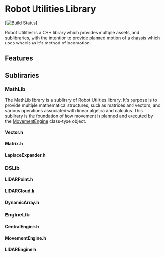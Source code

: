 # Robot Utilities Library

[![Build Status](fucked)]

Robot Utilities is a C++ library which provides multiple assets, and sublibraries, with the intention to provide planned motion of a chassis which uses wheels as it's method of locomotion.

## Features

## Subliraries

### MathLib
The MathLib library is a sublirary of Robot Utilities library. It's purpose is to provide multiple mathematical structures, such as matrices and vectors, and various operations associated with linear algebra and calculus. This sublirary is the foundation of how movement is planned and executed by the [MovementEngine](####MovementEngine.h) class-type object.

#### Vector.h

#### Matrix.h

#### LaplaceExpander.h

### DSLib

#### LIDARPoint.h

#### LIDARCloud.h

#### DynamicArray.h

### EngineLib

#### CentralEngine.h

#### MovementEngine.h

#### LIDAREngine.h
